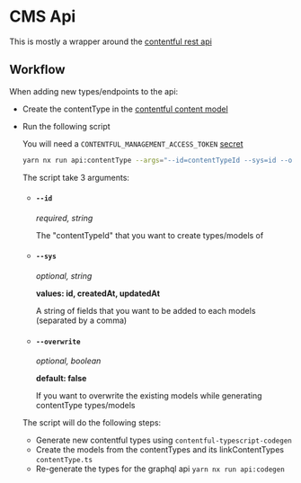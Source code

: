 # CMS Api

This is mostly a wrapper around the
[contentful rest api](https://www.contentful.com/developers/docs/references/content-delivery-api/)

## Workflow

When adding new types/endpoints to the api:

- Create the contentType in the [contentful content model](https://app.contentful.com/spaces/8k0h54kbe6bj/content_types)

- Run the following script

  You will need a `CONTENTFUL_MANAGEMENT_ACCESS_TOKEN` [secret](https://app.contentful.com/spaces/8k0h54kbe6bj/api/cma_tokens)

  ```bash
  yarn nx run api:contentType --args="--id=contentTypeId --sys=id --overwrite=false"
  ```

  The script take 3 arguments:

  - #### `--id`

    _required, string_

    The "contentTypeId" that you want to create types/models of

  - #### `--sys`

    _optional, string_

    **values: id, createdAt, updatedAt**

    A string of fields that you want to be added to each models (separated by a comma)

  - #### `--overwrite`

    _optional, boolean_

    **default: false**

    If you want to overwrite the existing models while generating contentType types/models

  The script will do the following steps:

  - Generate new contentful types using `contentful-typescript-codegen`
  - Create the models from the contentTypes and its linkContentTypes `contentType.ts`
  - Re-generate the types for the graphql api `yarn nx run api:codegen`
